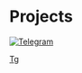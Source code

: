 # Projects
<a href="https://t.me/so__eazzy">
  <img src="https://img.shields.io/badge/Telegram-@so__eazzy-blue?logo=telegram&style=flat" alt="Telegram">
</a>

[Tg](https://t.me/so_eazzy)
